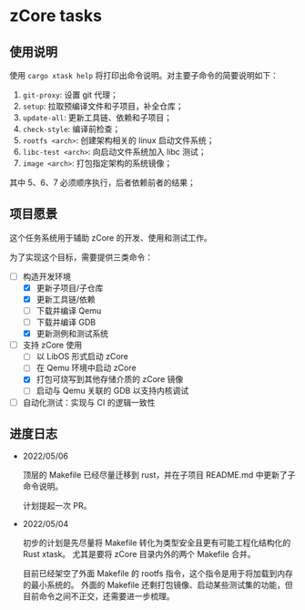 ﻿# zCore tasks

## 使用说明

使用 `cargo xtask help` 将打印出命令说明。对主要子命令的简要说明如下：

1. `git-proxy`: 设置 git 代理；
2. `setup`: 拉取预编译文件和子项目，补全仓库；
3. `update-all`: 更新工具链、依赖和子项目；
4. `check-style`: 编译前检查；
5. `rootfs <arch>`: 创建架构相关的 linux 启动文件系统；
6. `libc-test <arch>`: 向启动文件系统加入 libc 测试；
7. `image <arch>`: 打包指定架构的系统镜像；

其中 5、6、7 必须顺序执行，后者依赖前者的结果；

## 项目愿景

这个任务系统用于辅助 zCore 的开发、使用和测试工作。

为了实现这个目标，需要提供三类命令：

- [ ] 构造开发环境
  - [x] 更新子项目/子仓库
  - [x] 更新工具链/依赖
  - [ ] 下载并编译 Qemu
  - [ ] 下载并编译 GDB
  - [x] 更新测例和测试系统
- [ ] 支持 zCore 使用
  - [ ] 以 LibOS 形式启动 zCore
  - [ ] 在 Qemu 环境中启动 zCore
  - [x] 打包可烧写到其他存储介质的 zCore 镜像
  - [ ] 启动与 Qemu 关联的 GDB 以支持内核调试
- [ ] 自动化测试：实现与 CI 的逻辑一致性

## 进度日志

- 2022/05/06

  顶层的 Makefile 已经尽量迁移到 rust，并在子项目 README.md 中更新了子命令说明。

  计划提起一次 PR。

- 2022/05/04

  初步的计划是先尽量将 Makefile 转化为类型安全且更有可能工程化结构化的 Rust xtask。
  尤其是要将 zCore 目录内外的两个 Makefile 合并。

  目前已经架空了外面 Makefile 的 rootfs 指令，这个指令是用于将加载到内存的最小系统的。
  外面的 Makefile 还剩打包镜像、启动某些测试集的功能，但目前命令之间不正交，还需要进一步梳理。
